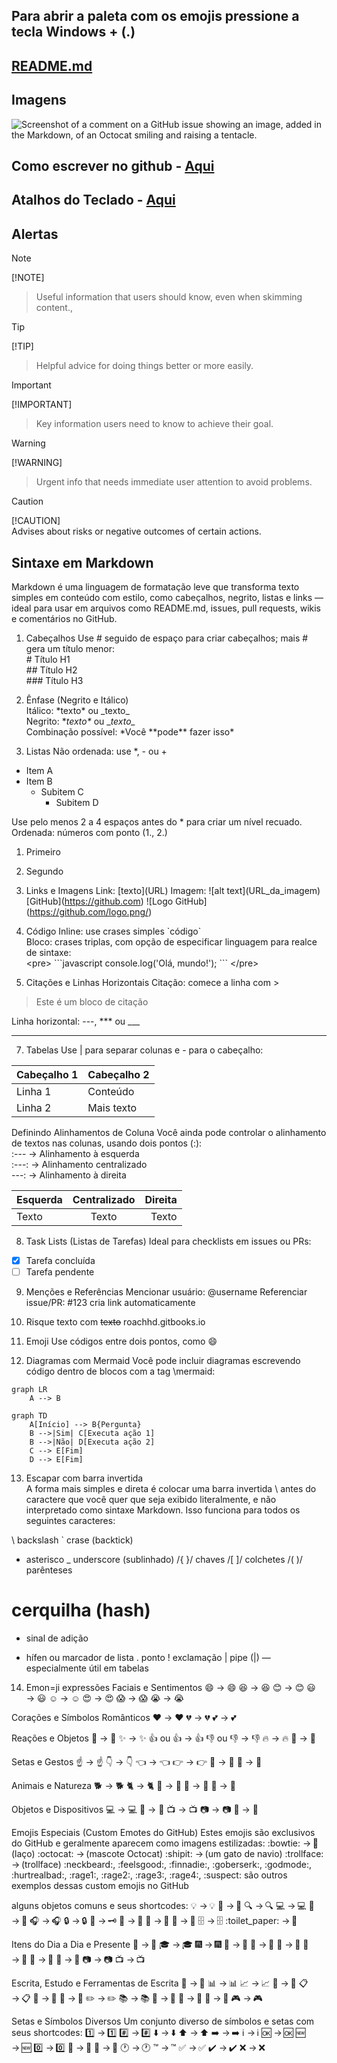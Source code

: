 ## Para abrir a paleta com os emojis pressione a tecla Windows + (.)
## [README.md](https://readme.so/pt/editor)
## Imagens  
![Screenshot of a comment on a GitHub issue showing an image, added in the Markdown, of an Octocat smiling and raising a tentacle.](https://myoctocat.com/assets/images/base-octocat.svg)
## Como escrever no github - [Aqui](https://docs.github.com/pt/get-started/writing-on-github)

## Atalhos do Teclado - [Aqui](https://docs.github.com/pt/get-started/accessibility/keyboard-shortcuts)

## Alertas  
> [!NOTE]
[!NOTE]  
> Useful information that users should know, even when skimming content.,

> [!TIP]   
[!TIP]  
> Helpful advice for doing things better or more easily.

> [!IMPORTANT]  
[!IMPORTANT]  
> Key information users need to know to achieve their goal.

> [!WARNING]    
[!WARNING]  
> Urgent info that needs immediate user attention to avoid problems.

> [!CAUTION]    
[!CAUTION]  
Advises about risks or negative outcomes of certain actions.  

## Sintaxe em Markdown

Markdown é uma linguagem de formatação leve que transforma texto simples em conteúdo com estilo, como cabeçalhos, negrito, listas e links — ideal para usar em arquivos como README.md, issues, pull requests, wikis e comentários no GitHub.

1. Cabeçalhos
Use # seguido de espaço para criar cabeçalhos; mais # gera um título menor: <br>
\# Título H1 <br>
\## Título H2 <br>
\### Título H3

2. Ênfase (Negrito e Itálico) <br>
Itálico: \*texto\* ou \_texto\_ <br>
Negrito: \**texto\** ou \__texto\__ <br>
Combinação possível: \*Você \*\*pode\*\* fazer isso\* <br>

3. Listas
Não ordenada: use \*, \- ou \+
* Item A
* Item B <br>
  * Subitem C
    * Subitem D <br>
    
Use pelo menos 2 a 4 espaços antes do * para criar um nível recuado.<br>
Ordenada: números com ponto (1., 2.)
1. Primeiro
2. Segundo

4. Links e Imagens
Link: \[texto\]\(URL\)
Imagem: \!\[alt text\]\(URL_da_imagem\)
\[GitHub\]\(https://github.com)
\!\[Logo GitHub\]\(https://github.com/logo.png/)

5. Código
Inline: use crases simples \`código\` <br>
Bloco: crases triplas, com opção de especificar linguagem para realce de sintaxe: <br>
\<pre\> \```javascript console.log\('Olá, mundo!'\); ``` \</pre\>

6. Citações e Linhas Horizontais
Citação: comece a linha com > <br>
> Este é um bloco de citação <br>

Linha horizontal: ---, *** ou ___ 

***

7. Tabelas
Use | para separar colunas e - para o cabeçalho: <br>

| Cabeçalho 1 | Cabeçalho 2 |
|-------------|-------------|
| Linha 1     | Conteúdo    |
| Linha 2     | Mais texto  |

Definindo Alinhamentos de Coluna
Você ainda pode controlar o alinhamento de textos nas colunas, usando dois pontos (:): <br>
:--- → Alinhamento à esquerda <br>
:---: → Alinhamento centralizado <br>
---: → Alinhamento à direita <br>

| Esquerda | Centralizado | Direita |
| :------- | :---------:  | ------: |
| Texto    | Texto        | Texto   |

8. Task Lists (Listas de Tarefas)
Ideal para checklists em issues ou PRs:
- [x] Tarefa concluída
- [ ] Tarefa pendente

9. Menções e Referências
Mencionar usuário: @username
Referenciar issue/PR: #123 cria link automaticamente 

10. Risque texto com ~~texto~~ 
roachhd.gitbooks.io

11. Emoji
Use códigos entre dois pontos, como :smile: 

12. Diagramas com Mermaid
Você pode incluir diagramas escrevendo código dentro de blocos com a tag \mermaid: <br>

```mermaid
graph LR
    A --> B
```     
```mermaid
graph TD
    A[Início] --> B{Pergunta}
    B -->|Sim| C[Executa ação 1]
    B -->|Não| D[Executa ação 2]
    C --> E[Fim]
    D --> E[Fim]
```

13. Escapar com barra invertida \
A forma mais simples e direta é colocar uma barra invertida \ antes do caractere que você quer que seja exibido literalmente, e não interpretado como sintaxe Markdown. Isso funciona para todos os seguintes caracteres:

\  backslash
`  crase (backtick)
*  asterisco
_  underscore (sublinhado)
/{ }/ chaves
/[ ]/ colchetes
/( )/ parênteses
#  cerquilha (hash)
+  sinal de adição
-  hífen ou marcador de lista
.  ponto
!  exclamação
|  pipe (|) — especialmente útil em tabelas

14. Emon=ji
expressões Faciais e Sentimentos
:smile: → 😄
:laughing: → 😆
:blush: → 😊
:smiley: → 😃
:relaxed: → ☺️
:heart_eyes: → 😍
:scream: → 😱
:sob: → 😭

Corações e Símbolos Românticos
:heart: → ❤️
:broken_heart: → 💔
:two_hearts: → 💕

Reações e Objetos
:tada: → 🎉
:sparkles: → ✨
:thumbsup: ou :+1: → 👍
:thumbsdown: ou :-1: → 👎
:fire: → 🔥
:poop: → 💩

Setas e Gestos
:point_up: → ☝️
:point_down: → 👇
:point_left: → 👈
:point_right: → 👉
:clap: → 👏
:pray: → 🙏

Animais e Natureza
:dog2: → 🐕
:cat2: → 🐈
:panda_face: → 🐼
:banana: → 🍌
:corn: → 🌽

Objetos e Dispositivos
:computer: → 💻
:iphone: → 📱
:tv: → 📺
:camera: → 📷
:gift: → 🎁

Emojis Especiais (Custom Emotes do GitHub)
Estes emojis são exclusivos do GitHub e geralmente aparecem como imagens estilizadas:
:bowtie: → 👔 (laço)
:octocat: → (mascote Octocat)
:shipit: → (um gato de navio)
:trollface: → (trollface)
:neckbeard:, :feelsgood:, :finnadie:, :goberserk:, :godmode:, :hurtrealbad:,
:rage1:, :rage2:, :rage3:, :rage4:, :suspect:
são outros exemplos dessas custom emojis no GitHub

alguns objetos comuns e seus shortcodes:
:bulb: → 💡
:hammer: → 🔨
:mag: → 🔍
:computer: → 💻
:iphone: → 📱
:headphones: → 🎧
:lock: → 🔒
:key: → 🗝️
:toolbox: → 🧰
:wrench: → 🔧
:door: → 🚪
:file_cabinet: → 🗄️
:toilet_paper: → 🧻 

Itens do Dia a Dia e Presente
:school_satchel: → 🎒
:mortar_board: → 🎓
:fireworks: → 🎆
:santa: → 🎅
:christmas_tree: → 🎄
:gift: → 🎁
:bell: → 🔔
:tada: → 🎉
:crystal_ball: → 🔮
:camera: → 📷
:tv: → 📺 

Escrita, Estudo e Ferramentas de Escrita
:bookmark_tabs: → 📑
:bar_chart: → 📊
:chart_with_upwards_trend: → 📈
:scroll: → 📜
:clipboard: → 📋
:calendar: → 📆
:file_folder: → 📁
:pencil2: → ✏️
:books: → 📚
:microscope: → 🔬
:musical_score: → 🎼
:violin: → 🎻
:video_game: → 🎮 

Setas e Símbolos Diversos
Um conjunto diverso de símbolos e setas com seus shortcodes:
:one: → 1️⃣
:hash: → #️⃣
:arrow_down: → ⬇️
:arrow_up: → ⬆️
:arrow_right: → ➡️
:information_source: → ℹ️
:ok: → 🆗
:new: → 🆕
:zero: → 0️⃣
:underage: → 🔞
:no_entry_sign: → 🚫
:clock1: → 🕐
:tm: → ™️
:white_check_mark: → ✅
:heavy_check_mark: → ✔️
:x: → ❌ 
